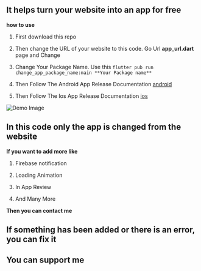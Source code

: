 
## **It helps turn your website into an app for free**

**how to use**

  

1. First download this repo

2. Then change the URL of your website to this code. Go Url **app_url.dart** page and Change

3. Change Your Package Name. Use this `flutter pub run change_app_package_name:main **Your Package name**`

4. Then Follow The Android App Release Documentation [android](https://docs.flutter.dev/deployment/android)

5. Then Follow The Ios App Release Documentation [ios](https://docs.flutter.dev/deployment/ios)

![Demo Image](https://i.postimg.cc/kXMRLJYQ/demo.jpg)

  

## In this code only the app is changed from the website

  

**If you want to add more like**

  

1. Firebase notification

2. Loading Animation

3. In App Review

4. And Many More

**Then you can contact me**

## If something has been added or there is an error, you can fix it

## You can support me